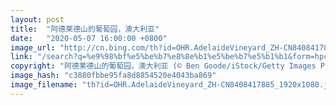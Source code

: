 ```yaml
---
layout: post
title:  "阿德莱德山的葡萄园，澳大利亚"
date:   "2020-05-07 16:00:00 +0800"
image_url: "http://cn.bing.com/th?id=OHR.AdelaideVineyard_ZH-CN8408417885_1920x1080.jpg&rf=LaDigue_1920x1080.jpg&pid=hp"
link: "/search?q=%e9%98%bf%e5%be%b7%e8%8e%b1%e5%be%b7%e5%b1%b1&form=hpcapt&mkt=zh-cn"
copyright: "阿德莱德山的葡萄园，澳大利亚 (© Ben Goode/iStock/Getty Images Plus)"
image_hash: "c3880fbbe95fa8d8854520e4043ba869"
image_filename: "th?id=OHR.AdelaideVineyard_ZH-CN8408417885_1920x1080.jpg&rf=LaDigue_1920x1080.jpg&pid=hp"
---
```

